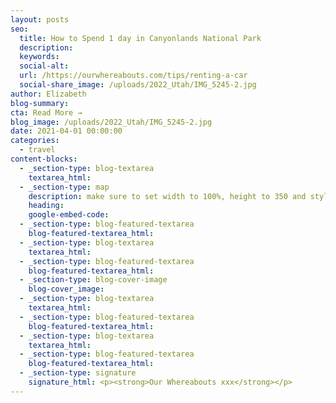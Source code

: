 ```yaml
---
layout: posts
seo:
  title: How to Spend 1 day in Canyonlands National Park
  description:
  keywords:
  social-alt:
  url: /https://ourwhereabouts.com/tips/renting-a-car
  social-share_image: /uploads/2022_Utah/IMG_5245-2.jpg
author: Elizabeth
blog-summary:
cta: Read More →
blog_image: /uploads/2022_Utah/IMG_5245-2.jpg
date: 2021-04-01 00:00:00
categories:
  - travel
content-blocks:
  - _section-type: blog-textarea
    textarea_html:
  - _section-type: map
    description: make sure to set width to 100%, height to 350 and style to border 2
    heading:
    google-embed-code:
  - _section-type: blog-featured-textarea
    blog-featured-textarea_html:
  - _section-type: blog-textarea
    textarea_html:
  - _section-type: blog-featured-textarea
    blog-featured-textarea_html:
  - _section-type: blog-cover-image
    blog-cover_image:
  - _section-type: blog-textarea
    textarea_html:
  - _section-type: blog-featured-textarea
    blog-featured-textarea_html:
  - _section-type: blog-textarea
    textarea_html:
  - _section-type: blog-featured-textarea
    blog-featured-textarea_html:
  - _section-type: signature
    signature_html: <p><strong>Our Whereabouts xxx</strong></p>
---
```


